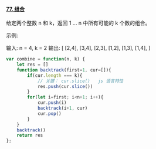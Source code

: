 #### [77. 组合](https://leetcode-cn.com/problems/combinations/)

给定两个整数 n 和 k，返回 1 ... n 中所有可能的 k 个数的组合。

示例:

输入: n = 4, k = 2
输出:
[
  [2,4],
  [3,4],
  [2,3],
  [1,2],
  [1,3],
  [1,4],
]



```javascript
var combine = function(n, k) {
    let res = []
    function backtrack(first=1, cur=[]){
        if(cur.length === k){
            // 关键： cur.slice()   js 语言特性
            res.push(cur.slice())
        }
        for(let i=first; i<n+1; i++){
            cur.push(i)
            backtrack(i+1, cur)
            cur.pop()
        }
    }
    backtrack()
    return res
};
```


